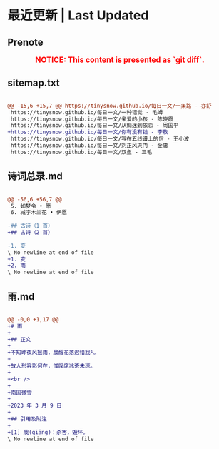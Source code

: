 # 最近更新 | Last Updated

## Prenote

<p style="font-size: larger; font-weight: bold; color: red; text-align: center;">NOTICE: This content is presented as `git diff`.</p>

## sitemap.txt

```diff

@@ -15,6 +15,7 @@ https://tinysnow.github.io/每日一文/一条路 - 亦舒
 https://tinysnow.github.io/每日一文/一种错觉 - 毛姆
 https://tinysnow.github.io/每日一文/亲爱的小孩 - 陈晓霞
 https://tinysnow.github.io/每日一文/从痴迷到依恋 - 周国平
+https://tinysnow.github.io/每日一文/你有没有钱 - 李敖
 https://tinysnow.github.io/每日一文/写在五线谱上的信 - 王小波
 https://tinysnow.github.io/每日一文/刘正风灭门 - 金庸
 https://tinysnow.github.io/每日一文/双鱼 - 三毛
```


## 诗词总录.md

```diff

@@ -56,6 +56,7 @@
 5. 如梦令 • 愿
 6. 减字木兰花 • 伊愿
 
-## 古诗（1 首）
+## 古诗（2 首）
 
-1. 变
\ No newline at end of file
+1. 变
+2. 雨
\ No newline at end of file
```

## 雨.md

```diff

@@ -0,0 +1,17 @@
+# 雨
+
+## 正文
+
+不知昨夜风摇雨，晨醒花落迟惜戕¹。
+
+故人形容影何在，惟叹席冰茶未凉。
+
+<br />
+
+南国微雪
+
+2023 年 3 月 9 日
+
+## 引用及附注
+
+[1] 戕(qiāng)：杀害，毁坏。
\ No newline at end of file
```
